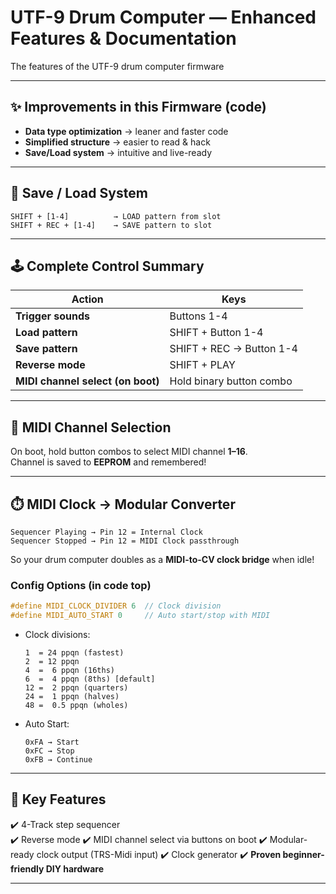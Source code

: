 # UTF-9 Drum Computer — Enhanced Features & Documentation  

The features of the UTF-9 drum computer firmware

---

## ✨ Improvements in this Firmware  (code)

- **Data type optimization** → leaner and faster code  
- **Simplified structure** → easier to read & hack  
- **Save/Load system** → intuitive and live-ready  

---

## 💾 Save / Load System  

```
SHIFT + [1-4]          → LOAD pattern from slot
SHIFT + REC + [1-4]    → SAVE pattern to slot
```


---

## 🕹️ Complete Control Summary  

| Action | Keys |
|--------|------|
| **Trigger sounds** | Buttons 1-4 |
| **Load pattern** | SHIFT + Button 1-4 |
| **Save pattern** | SHIFT + REC → Button 1-4 |
| **Reverse mode** | SHIFT + PLAY |
| **MIDI channel select (on boot)** | Hold binary button combo |

---

## 🎹 MIDI Channel Selection  

On boot, hold button combos to select MIDI channel **1–16**.  
Channel is saved to **EEPROM** and remembered!  

---

## ⏱️ MIDI Clock → Modular Converter  

```
Sequencer Playing → Pin 12 = Internal Clock
Sequencer Stopped → Pin 12 = MIDI Clock passthrough
```

So your drum computer doubles as a **MIDI-to-CV clock bridge** when idle!  

### Config Options (in code top)  
```cpp
#define MIDI_CLOCK_DIVIDER 6  // Clock division
#define MIDI_AUTO_START 0     // Auto start/stop with MIDI
```

- Clock divisions:  
  ```
  1  = 24 ppqn (fastest)
  2  = 12 ppqn
  4  =  6 ppqn (16ths)
  6  =  4 ppqn (8ths) [default]
  12 =  2 ppqn (quarters)
  24 =  1 ppqn (halves)
  48 =  0.5 ppqn (wholes)
  ```

- Auto Start:  
  ```
  0xFA → Start
  0xFC → Stop
  0xFB → Continue
  ```

---

## 🔑 Key Features  

✔️ 4-Track step sequencer  
✔️ Reverse mode
✔️ MIDI channel select via buttons on boot
✔️ Modular-ready clock output  (TRS-Midi input)
✔️ Clock generator
✔️ **Proven beginner-friendly DIY hardware** 

---
